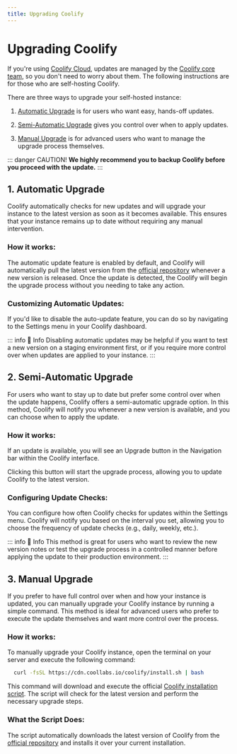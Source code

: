 ```yaml
---
title: Upgrading Coolify 
---
```


# Upgrading Coolify 

If you're using [Coolify Cloud](https://coolify.io/pricing/), updates are managed by the [Coolify core team](/resource/team), so you don't need to worry about them. The following instructions are for those who are self-hosting Coolify.

There are three ways to upgrade your self-hosted instance:

1. [Automatic Upgrade](#_1-automatic-upgrade) is for users who want easy, hands-off updates.

2. [Semi-Automatic Upgrade](#_2-semi-automatic-upgrade) gives you control over when to apply updates.

3. [Manual Upgrade](#_3-manual-upgrade) is for advanced users who want to manage the upgrade process themselves.

::: danger CAUTION!
  **We highly recommend you to backup Coolify before you proceed with the update.**
:::


## 1. Automatic Upgrade
Coolify automatically checks for new updates and will upgrade your instance to the latest version as soon as it becomes available. This ensures that your instance remains up to date without requiring any manual intervention.

### How it works:
The automatic update feature is enabled by default, and Coolify will automatically pull the latest version from the [official repository](https://github.com/orgs/coollabsio/packages?repo_name=coolify) whenever a new version is released. Once the update is detected, the Coolify will begin the upgrade process without you needing to take any action.

### Customizing Automatic Updates:
If you'd like to disable the auto-update feature, you can do so by navigating to the Settings menu in your Coolify dashboard.

<ZoomableImage src="/docs/images/get-started/upgrade-disable-auto-update.webp" />

::: info 📌 Info
  Disabling automatic updates may be helpful if you want to test a new version on a staging environment first, or if you require more control over when updates are applied to your instance.
:::


## 2. Semi-Automatic Upgrade
For users who want to stay up to date but prefer some control over when the update happens, Coolify offers a semi-automatic upgrade option. In this method, Coolify will notify you whenever a new version is available, and you can choose when to apply the update.

### How it works:
If an update is available, you will see an Upgrade button in the Navigation bar within the Coolify interface.
<ZoomableImage src="/docs/images/get-started/upgrade-button-ui.webp" />

Clicking this button will start the upgrade process, allowing you to update Coolify to the latest version.

### Configuring Update Checks:
You can configure how often Coolify checks for updates within the Settings menu. Coolify will notify you based on the interval you set, allowing you to choose the frequency of update checks (e.g., daily, weekly, etc.).

<ZoomableImage src="/docs/images/get-started/upgrade-change-frequency.webp" />

::: info 📌 Info
  This method is great for users who want to review the new version notes or test the upgrade process in a controlled manner before applying the update to their production environment.
:::


## 3. Manual Upgrade
If you prefer to have full control over when and how your instance is updated, you can manually upgrade your Coolify instance by running a simple command. This method is ideal for advanced users who prefer to execute the update themselves and want more control over the process.

### How it works:
To manually upgrade your Coolify instance, open the terminal on your server and execute the following command:
```sh
  curl -fsSL https://cdn.coollabs.io/coolify/install.sh | bash
```
This command will download and execute the official [Coolify installation script](https://github.com/coollabsio/coolify/blob/main/scripts/install.sh). The script will check for the latest version and perform the necessary upgrade steps.

### What the Script Does:
The script automatically downloads the latest version of Coolify from the [official repository](https://github.com/orgs/coollabsio/packages?repo_name=coolify) and installs it over your current installation.